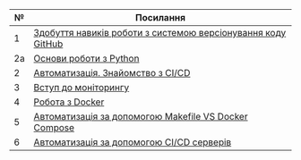| №             | Посилання                                                                                                                 |
|---------------|---------------------------------------------------------------------------------------------------------------------------|
|1              | [Здобуття навиків роботи з системою версіонування коду GitHub](https://github.com/OlehChabak/Chabak_IK-31/tree/main/lab_1)|
|2a             | [Основи роботи з Python](https://github.com/OlehChabak/Chabak_IK-31/tree/main/lab_2a)                                     |
|2              | [Автоматизація. Знайомство з CI/CD](https://github.com/OlehChabak/Chabak_IK-31/tree/main/lab_2)                           |
|3              | [Вступ до моніторингу](https://github.com/OlehChabak/Chabak_IK-31/tree/main/lab3)                                         |
|4              | [Робота з Docker](https://github.com/OlehChabak/Chabak_IK-31/tree/main/lab_4)                                             |
|5              | [Автоматизація за допомогою Makefile VS Docker Compose](https://github.com/OlehChabak/Chabak_IK-31/tree/main/lab_5)       |
|6              | [Автоматизація за допомогою CI/CD серверів](https://github.com/OlehChabak/Chabak_IK-31/tree/main/lab_6)                   |

